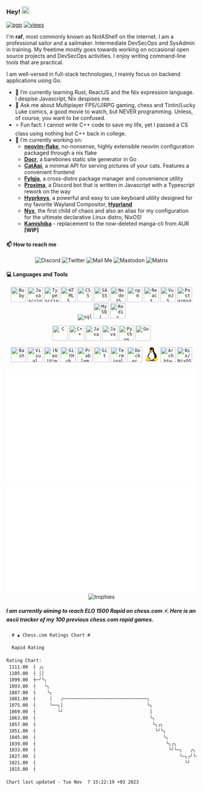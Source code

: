 ### Hey! <img src="../assets/Hi.gif" width="20px" height="20px">

[![pgp](https://img.shields.io/badge/pgp-0xBA46BCC36E912922-313131?style=flat&labelColor=545454&color=313131)](https://github.com/notashelf.gpg) [![views](https://komarev.com/ghpvc/?username=notashelf&style=flat&color=313131&label=views)](https://github.com/notashelf)

I'm **raf**, most commonly known as NotAShelf on the internet. I am a professional sailor and a sailmaker. Intermediate DevSecOps and SysAdmin in training.
My freetime mostly goes towards working on occasional open source projects and DevSecOps activities. I enjoy writing command-line tools that are practical.

I am well-versed in full-stack technologies, I mainly focus on backend applications using Go.

- 🌱 I’m currently learning Rust, ReactJS and the Nix expression language. I despise Javascript, Nix despises me.
- 💬 Ask me about Multiplayer FPS/(J)RPG gaming, chess and Tintin/Lucky Luke comics, a good movie to watch, but NEVER programming. Unless, of course, you want to be confused.
- ⭐ Fun fact: I cannot write C++ code to save my life, yet I passed a CS class using nothing but C++ back in college.
- 🔭 I’m currently working on:
  - [**neovim-flake**](https://github.com/notashelf/neovim-flake), no-nonsense, highly extensible neovim configuration packaged through a nix flake
  - [**Docr**](https://github.com/notashelf/docr), a barebones static site generator in Go
  - [**CatApi**](https://github.com/notashelf/catApi), a minimal API for serving pictures of your cats. Features a convenient frontend
  - [**Fylgja**](https://github.com/hyprland-communştyf/Fylgja), a cross-distro package manager and convenience utility
  - [**Proxima**](https://github.com/NeuShore/Proxima), a Discord bot that is written in Javascript with a Typescript rework on the way
  - [**Hyprkeys**](https://github.com/hyprland-community/Hyprkeys), a powerful and easy to use keyboard utility designed for my favorite Wayland Compositor,
    [**Hyprland**](https://github.com/hyprwm/Hyprland)
  - [**Nyx**](https://github.com/notashelf/nyx), the first child of chaos and also an alias for my configuration for the ultimate declarative Linux distro, NixOS!
  - [**Kamishiba**](https://github.com/notashelf/kamishiba) - replacement to the now-deleted manga-cli from AUR **[WIP]**

#### 📫 How to reach me

<p align="center">
<img title="Discord" href="https://discord.gg/TS6w3TYZRM" src="../main/assets/icons/discord.svg" width="3.5%">
<img title="Twitter" href="https://twitter.com/NotAShelf" src="../main/assets/icons/twitter.svg" width="3.5%">
<img title="Mail Me" href="mailto:me@notashelf.dev" src="../main/assets/icons/gmail.svg" width="3.5%">
<img title="Mastodon" href="mailto:me@notashelf.dev" src="../main/assets/icons/mastodon.svg" width="3.5%">
<img title="Matrix" href="mailto:me@notashelf.dev" src="../main/assets/icons/matrix.svg" width="3.5%">

#### 💻 Languages and Tools

<p align="center">
  <code><img title="Ruby" height="40" width="40" src="../main/assets/icons/ruby.png"></code>
  <code><img title="Javascript" height="40" width="40" src="../main/assets/icons/Javascript.png"></code>
  <code><img title="Typescript" height="40" width="40" src="../main/assets/icons/typescript.png"></code>
  <code><img title="HTML5" height="40" width="40" src="../main/assets/icons/html5.svg"></code>
  <code><img title="CSS" height="40" width="40" src="../main/assets/icons/css.svg"></code>
  <code><img title="SASS" height="40" width="40" src="../main/assets/icons/sass.svg"></code>
  <code><img title="NodeJS" height="40" width="40" src="../main/assets/icons/nodejs.png"></code>
  <code><img title="npm" height="40" width="40" src="../main/assets/icons/npm.svg"></code>
  <code><img title="React" height="40" width="40" src="../main/assets/icons/react-original-wordmark.svg"></code>
  <code><img title="VueJS" height="40" width="40" src="../main/assets/icons/vuejs-original-wordmark.svg"></code>
  <code><img title="Postgresql" height="40" width="40" src="../main/assets/icons/postgresql.png"></code>
  <code><img title="SQL" height="40" width="40" src="../main/assets/icons/sql.png" alt="sql"></code>
  <code><img title="MySQL" height="40" width="40" src="../main/assets/icons/mysql.svg"></code>
  <code><img title="Redis" height="40" width="40" src="../main/assets/icons/redis.png"></code>
</p>
<p align="center">
  <code><img title="C" height="40" width="40" src="../main/assets/icons/c.svg"></code>
  <code><img title="C++" height="40" width="40"  src="../main/assets/icons/cpp.svg"></code>
  <code><img title="Java" height="40" width="40" src="../main/assets/icons/java.png"></code>
  <code><img title="Java" height="40" width="40" src="../main/assets/icons/kotlin.png"></code>
  <code><img title="Python" height="40" width="40" src="../main/assets/icons/python-original.svg"></code>
  <code><img title="Go" height="40" width="40" src="../main/assets/icons/go.png"></code>
</p>

<p align="center">
  <code><img title="Bash" height="40" width="40" src="../main/assets/icons/bash.png"></code>
  <code><img title="Visual Studio Code" height="40" width="40" src="../main/assets/icons/vscode.png"></code>
  <code><img title="(Neo)Vim" height="40" width="40" src="../main/assets/icons/vim.png"></code>
  <code><img title="GitHub" height="40" width="40" src="../main/assets/icons/github.svg"></code>
  <code><img title="Problem Solving" height="40" width="40" src="../main/assets/icons/problemSolving.png"></code>
  <code><img title="Git" height="40" width="40" src="../main/assets/icons/git-original.svg"></code>
  <code><img title="Terminal" height="40" width="40" src="../main/assets/icons/terminal.png"></code>
  <code><img title="Docker" height="40" width="40" src="../main/assets/icons/docker.png"></code>
  <code><img title="Linux" height="40" width="40" src="https://raw.githubusercontent.com/devicons/devicon/master/icons/linux/linux-original.svg"></code>
  <code><img title="Arch btw" height="40" width="40" src="../main/assets/icons/arch.svg" href="https://aur.archlinux.org/account/notashelf"></code>
  <code><img title="Nix/NixOS" height="40" width="40" src="../main/assets/icons/nix-snowflake.svg"></code>
</p>

<p align="center">
   <img title="overview" src="https://github.com/NotAShelf/NotAShelf/blob/output/generated/overview.svg">
   <img title="languages" src="https://github.com/NotAShelf/NotAShelf/blob/output/generated/languages.svg">
   <img title="trophies" src="https://github-profile-trophy.vercel.app/?username=NotAShelf&theme=onedark&no-frame=false&row=1&&margin-w=20&no-bg=true">
</p>

##### I am currently aiming to reach ELO 1500 Rapid on chess.com ⚡. Here is an ascii tracker of my 100 previous chess.com rapid games.

```txt
  # ♟︎ Chess.com Ratings Chart #

  Rapid Rating

Rating Chart:
 1111.00  ┤ ╭╮
 1105.00  ┤ ││
 1099.00  ┼─╯╰╮
 1093.00  ┤   ╰╮
 1087.00  ┤    ╰╮                                                                 ╭╮                    ╭╮╭╮ ╭
 1081.00  ┤     │   ╭───────────────────────────────╮                            ╭╯╰╮                ╭╮╭╯╰╯╰─╯
 1075.00  ┤     ╰──╮│                               ╰╮                         ╭─╯  ╰───╮           ╭╯││
 1069.00  ┤        ╰╯                                │                        ╭╯        ╰╮     ╭─╮╭╮│ ╰╯
 1063.00  ┤                                          ╰╮                       │          ╰─╮  ╭╯ ╰╯╰╯
 1057.00  ┤                                           ╰╮╭╮                 ╭╮╭╯            │  │
 1051.00  ┤                                            ╰╯╰╮               ╭╯╰╯             ╰╮╭╯
 1045.00  ┤                                               ╰╮             ╭╯                 ╰╯
 1039.00  ┤                                                ╰╮╭╮         ╭╯
 1033.00  ┤                                                 ╰╯╰─╮   ╭╮  │
 1027.00  ┤                                                     ╰─╮╭╯╰╮╭╯
 1021.00  ┤                                                       ╰╯  ╰╯
 1015.00  ┤

Chart last updated - Tue Nov  7 15:22:19 +03 2023  
  ```
  